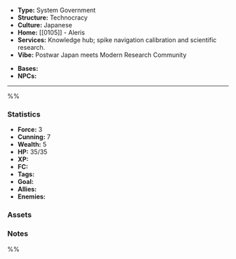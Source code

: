 - **Type:** System Government
- **Structure:** Technocracy
- **Culture:** Japanese
- **Home:** [[0105]] - Aleris
- **Services:** Knowledge hub; spike navigation calibration and scientific research.
- **Vibe:** Postwar Japan meets Modern Research Community
* **Bases:** 
* **NPCs:** 
---
%%
### Statistics
* **Force:** 3
* **Cunning:** 7
* **Wealth:** 5
* **HP:** 35/35
* **XP:** 
* **FC:** 
* **Tags:**
* **Goal:**
* **Allies:** 
* **Enemies:** 
### Assets

### Notes
%%